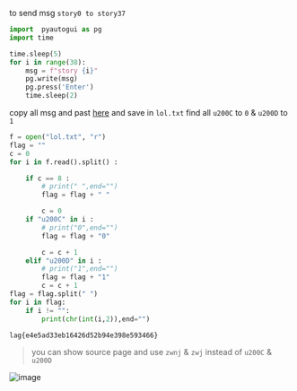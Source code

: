 to send msg `story0 to story37`
```python
import  pyautogui as pg
import time

time.sleep(5)
for i in range(38):
    msg = f"story {i}"
    pg.write(msg)
    pg.press('Enter')
    time.sleep(2)
```
copy all msg and past [here](https://www.soscisurvey.de/tools/view-chars.php) and save in `lol.txt`
find all `u200C` to `0` & `u200D` to `1`
```python
f = open("lol.txt", "r")
flag = ""
c = 0
for i in f.read().split() :

    if c == 8 :
        # print(" ",end="")
        flag = flag + " "

        c = 0        
    if "u200C" in i :
        # print("0",end="")
        flag = flag + "0"

        c = c + 1
    elif "u200D" in i :
        # print("1",end="")
        flag = flag + "1"
        c = c + 1
flag = flag.split(" ")
for i in flag:
    if i != "":
        print(chr(int(i,2)),end="")
```
`lag{e4e5ad33eb16426d52b94e398e593466}`

> you can show source page and use `zwnj` & `zwj` instead of `u200C` & `u200D`

![image](https://user-images.githubusercontent.com/75941340/167118146-f1111f2c-8b69-40d6-9911-cee4c1e93a0a.png)


